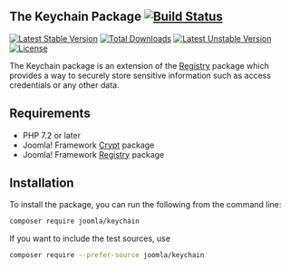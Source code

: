 ## The Keychain Package [![Build Status](https://ci.joomla.org/api/badges/joomla-framework/keychain/status.svg?ref=refs/heads/2.0-dev)](https://ci.joomla.org/joomla-framework/keychain)

[![Latest Stable Version](https://poser.pugx.org/joomla/keychain/v/stable)](https://packagist.org/packages/joomla/keychain)
[![Total Downloads](https://poser.pugx.org/joomla/keychain/downloads)](https://packagist.org/packages/joomla/keychain)
[![Latest Unstable Version](https://poser.pugx.org/joomla/keychain/v/unstable)](https://packagist.org/packages/joomla/keychain)
[![License](https://poser.pugx.org/joomla/keychain/license)](https://packagist.org/packages/joomla/keychain)

The Keychain package is an extension of the [Registry](https://github.com/joomla-framework/registry) package which provides a way to securely store sensitive information such as access credentials or any other data.

## Requirements

* PHP 7.2 or later
* Joomla! Framework [Crypt](https://github.com/joomla-framework/crypt) package
* Joomla! Framework [Registry](https://github.com/joomla-framework/registry) package

## Installation

To install the package, you can run the following from the command line:
           
```sh
composer require joomla/keychain
```

If you want to include the test sources, use

```sh
composer require --prefer-source joomla/keychain
```
